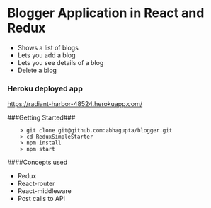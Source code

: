 # Blogger Application in React and Redux

- Shows a list of blogs
- Lets you add a blog
- Lets you see details of a blog
- Delete a blog

### Heroku deployed app
https://radiant-harbor-48524.herokuapp.com/

###Getting Started###

```
	> git clone git@github.com:abhagupta/blogger.git
	> cd ReduxSimpleStarter
	> npm install
	> npm start
```

####Concepts used
- Redux
- React-router
- React-middleware
- Post calls to API
